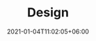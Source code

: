 ---
title: "Design"
date: 2021-01-04T11:02:05+06:00
icon: "ti-ruler-pencil"
description: "How we approach layout and design"
type : "docs"
weight: 2
---